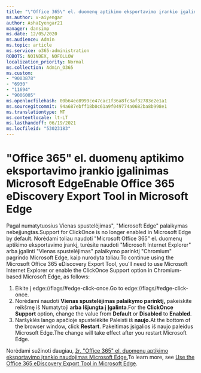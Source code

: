 ```yaml
---
title: "\"Office 365\" el. duomenų aptikimo eksportavimo įrankio įgalinimas Microsoft Edge"
ms.author: v-aiyengar
author: AshaIyengar21
manager: dansimp
ms.date: 12/05/2020
ms.audience: Admin
ms.topic: article
ms.service: o365-administration
ROBOTS: NOINDEX, NOFOLLOW
localization_priority: Normal
ms.collection: Admin_O365
ms.custom:
- "9003878"
- "6930"
- "11694"
- "9006005"
ms.openlocfilehash: 00b64ee8999ce47cac1f36a8fc3af32783e2e1a1
ms.sourcegitcommit: 94a687ebff18b0c61a9f049774a0682ba8b998e1
ms.translationtype: MT
ms.contentlocale: lt-LT
ms.lasthandoff: 06/19/2021
ms.locfileid: "53023183"
---
```

# <a name="enable-office-365-ediscovery-export-tool-in-microsoft-edge"></a><span data-ttu-id="6bd58-102">"Office 365" el. duomenų aptikimo eksportavimo įrankio įgalinimas Microsoft Edge</span><span class="sxs-lookup"><span data-stu-id="6bd58-102">Enable Office 365 eDiscovery Export Tool in Microsoft Edge</span></span>

<span data-ttu-id="6bd58-103">Pagal numatytuosius Vienas spustelėjimas", "Microsoft Edge" palaikymas nebeįjungtas.</span><span class="sxs-lookup"><span data-stu-id="6bd58-103">Support for ClickOnce is no longer enabled in Microsoft Edge by default.</span></span> <span data-ttu-id="6bd58-104">Norėdami toliau naudoti "Microsoft Office 365" el. duomenų aptikimo eksportavimo įrankį, turėsite naudoti "Microsoft Internet Explorer" arba įgalinti "Vienas spustelėjimas" palaikymo parinktį "Chromium" pagrindo Microsoft Edge, kaip nurodyta toliau:</span><span class="sxs-lookup"><span data-stu-id="6bd58-104">To continue using the Microsoft Office 365 eDiscovery Export Tool, you'll need to use Microsoft Internet Explorer or enable the ClickOnce Support option in Chromium-based Microsoft Edge, as follows:</span></span>

1. <span data-ttu-id="6bd58-105">Eikite į edge://flags/#edge-click-once.</span><span class="sxs-lookup"><span data-stu-id="6bd58-105">Go to edge://flags/#edge-click-once.</span></span>
1. <span data-ttu-id="6bd58-106">Norėdami naudoti **Vienas spustelėjimas palaikymo parinktį,** pakeiskite reikšmę iš Numatytoji **arba** **Išjungta į** **Įgalinta**.</span><span class="sxs-lookup"><span data-stu-id="6bd58-106">For the **ClickOnce Support** option, change the value from **Default** or **Disabled** to **Enabled**.</span></span>
1. <span data-ttu-id="6bd58-107">Naršyklės lango apačioje spustelėkite Paleisti iš **naujo.**</span><span class="sxs-lookup"><span data-stu-id="6bd58-107">At the bottom of the browser window, click **Restart**.</span></span> <span data-ttu-id="6bd58-108">Pakeitimas įsigalios iš naujo paleidus Microsoft Edge.</span><span class="sxs-lookup"><span data-stu-id="6bd58-108">The change will take effect after you restart Microsoft Edge.</span></span>

<span data-ttu-id="6bd58-109">Norėdami sužinoti daugiau, [žr. "Office 365" el. duomenų aptikimo eksportavimo įrankio naudojimas Microsoft Edge.](https://go.microsoft.com/fwlink/?linkid=2111611)</span><span class="sxs-lookup"><span data-stu-id="6bd58-109">To learn more, see [Use the Office 365 eDiscovery Export Tool in Microsoft Edge](https://go.microsoft.com/fwlink/?linkid=2111611).</span></span>
